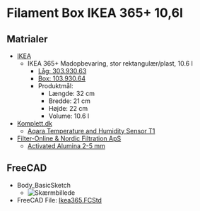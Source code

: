 # Filament Box IKEA 365+ 10,6l

## Matrialer

* [IKEA](https://www.ikea.com/dk/da/)
  * IKEA 365+ Madopbevaring, stor rektangulær/plast, 10.6 l
    * [Låg: 303.930.63](https://www.ikea.com/dk/da/search/?q=30393063)
    * [Box: 103.930.64](https://www.ikea.com/dk/da/search/?q=10393064)
    * Produktmål:
      * Længde: 32 cm
      * Bredde: 21 cm
      * Højde: 22 cm
      * Volume: 10.6 l
* [Komplett.dk](https://www.komplett.dk/)
  * [Aqara Temperature and Humidity Sensor T1](https://www.komplett.dk/product/1300222/bolig-fritid/alarm-sikkerhed/sensorer/aqara-temperature-and-humidity-sensor-t1)
* [Filter-Online & Nordic Filtration ApS](https://nordicfiltration.com/en/)
  * [Activated Alumina 2-5 mm](https://nordicfiltration.com/en/compressed-air/accessories-compressed-air/desiccant-absorbent/activated-alumina)

## FreeCAD

* Body_BasicSketch
  * ![Skærmbillede](./Images/Skærmbillede%20fra%202025-01-27%2020-51-00.png)
* FreeCAD File: [Ikea365.FCStd](./Ikea365.FCStd)